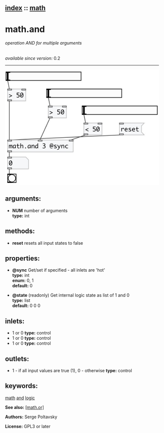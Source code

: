 [index](index.html) :: [math](category_math.html)
---

# math.and

###### operation AND for multiple arguments

*available since version:* 0.2

---




[![example](../examples/img/math.and.jpg)](../examples/pd/math.and.pd)



## arguments:

* **NUM**
number of arguments<br>
__type:__ int<br>



## methods:

* **reset**
resets all input states to false<br>




## properties:

* **@sync** 
Get/set if specified - all inlets are &#39;hot&#39;<br>
__type:__ int<br>
__enum:__ 0, 1<br>
__default:__ 0<br>

* **@state** (readonly)
Get internal logic state as list of 1 and 0<br>
__type:__ list<br>
__default:__ 0 0 0<br>



## inlets:

* 1 or 0 
__type:__ control<br>
* 1 or 0 
__type:__ control<br>
* 1 or 0 
__type:__ control<br>



## outlets:

* 1 - if all input values are true (1), 0 - otherwise
__type:__ control<br>



## keywords:

[math](keywords/math.html)
[and](keywords/and.html)
[logic](keywords/logic.html)



**See also:**
[\[math.or\]](math.or.html)




**Authors:** Serge Poltavsky




**License:** GPL3 or later





